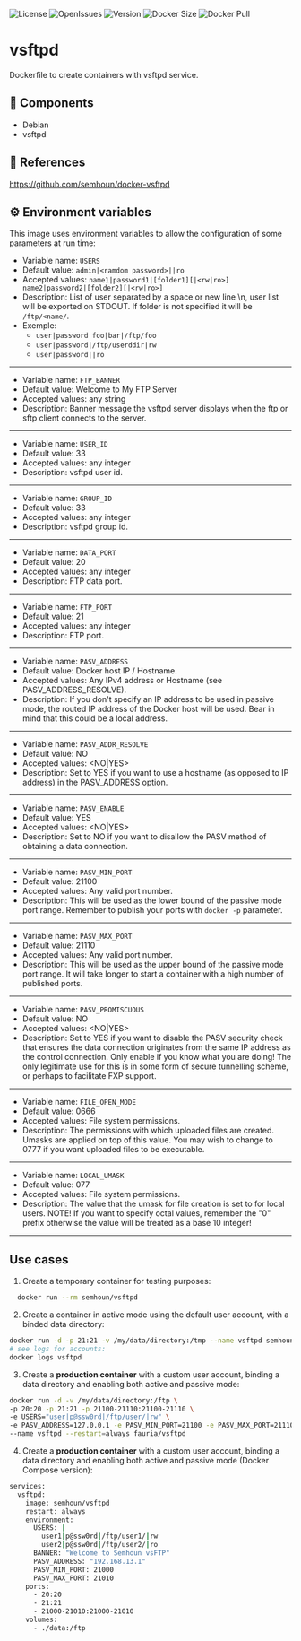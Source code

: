 ![License](https://img.shields.io/github/license/semhoun/docker_vsftpd) ![OpenIssues](https://img.shields.io/github/issues-raw/semhoun/docker_vsftpd) ![Version](https://img.shields.io/github/v/tag/semhoun/docker_vsftpd) ![Docker Size](https://img.shields.io/docker/image-size/semhoun/vsftpd) ![Docker Pull](https://img.shields.io/docker/pulls/semhoun/vsftpd)

# vsftpd
Dockerfile to create containers with vsftpd service.

## 🧾 Components
 - Debian
 - vsftpd

## 🔗 References
https://github.com/semhoun/docker-vsftpd

## ⚙️ Environment variables
This image uses environment variables to allow the configuration of some parameters at run time:

* Variable name: `USERS`
* Default value: `admin|<ramdom password>||ro`
* Accepted values: `name1|password1|[folder1][|<rw|ro>] name2|password2|[folder2][|<rw|ro>]`
* Description: List of user separated by a space or new line \n, user list will be exported on STDOUT.  If folder is not specified it will be `/ftp/<name/`.
* Exemple:
  * `user|password foo|bar|/ftp/foo`
  * `user|password|/ftp/userddir|rw`
  * `user|password||ro`

----

* Variable name: `FTP_BANNER`
* Default value:  Welcome to My FTP Server
* Accepted values: any string
* Description: Banner message the vsftpd server displays when the ftp or sftp client connects to the server.

----
* Variable name: `USER_ID`
* Default value: 33
* Accepted values: any integer
* Description: vsftpd user id.

----

* Variable name: `GROUP_ID`
* Default value: 33
* Accepted values: any integer
* Description: vsftpd group id.

----

* Variable name: `DATA_PORT`
* Default value: 20
* Accepted values: any integer
* Description: FTP data port.

----

* Variable name: `FTP_PORT`
* Default value: 21
* Accepted values: any integer
* Description: FTP port.

----

* Variable name: `PASV_ADDRESS`
* Default value: Docker host IP / Hostname.
* Accepted values: Any IPv4 address or Hostname (see PASV_ADDRESS_RESOLVE).
* Description: If you don't specify an IP address to be used in passive mode, the routed IP address of the Docker host will be used. Bear in mind that this could be a local address.

----

* Variable name: `PASV_ADDR_RESOLVE`
* Default value: NO
* Accepted values: <NO|YES>
* Description: Set to YES if you want to use a hostname (as opposed to IP address) in the PASV_ADDRESS option.

----

* Variable name: `PASV_ENABLE`
* Default value: YES
* Accepted values: <NO|YES>
* Description: Set to NO if you want to disallow the PASV method of obtaining a data connection.

----

* Variable name: `PASV_MIN_PORT`
* Default value: 21100
* Accepted values: Any valid port number.
* Description: This will be used as the lower bound of the passive mode port range. Remember to publish your ports with `docker -p` parameter.

----

* Variable name: `PASV_MAX_PORT`
* Default value: 21110
* Accepted values: Any valid port number.
* Description: This will be used as the upper bound of the passive mode port range. It will take longer to start a container with a high number of published ports.

----

* Variable name: `PASV_PROMISCUOUS`
* Default value: NO
* Accepted values: <NO|YES>
* Description: Set to YES if you want to disable the PASV security check that ensures the data connection originates from the same IP address as the control connection. Only enable if you know what you are doing! The only legitimate use for this is in some form of secure tunnelling scheme, or perhaps to facilitate FXP support.

----

* Variable name: `FILE_OPEN_MODE`
* Default value: 0666
* Accepted values: File system permissions.
* Description: The permissions with which uploaded files are created. Umasks are applied on top of this value. You may wish to change to 0777 if you want uploaded files to be executable.

----

* Variable name: `LOCAL_UMASK`
* Default value: 077
* Accepted values: File system permissions.
* Description: The value that the umask for file creation is set to for local users. NOTE! If you want to specify octal values, remember the "0" prefix otherwise the value will be treated as a base 10 integer!

----

Use cases
----

1) Create a temporary container for testing purposes:

```bash
  docker run --rm semhoun/vsftpd
```

2) Create a container in active mode using the default user account, with a binded data directory:

```bash
docker run -d -p 21:21 -v /my/data/directory:/tmp --name vsftpd semhoun/vsftpd
# see logs for accounts:
docker logs vsftpd
```

3) Create a **production container** with a custom user account, binding a data directory and enabling both active and passive mode:

```bash
docker run -d -v /my/data/directory:/ftp \
-p 20:20 -p 21:21 -p 21100-21110:21100-21110 \
-e USERS="user|p@ssw0rd|/ftp/user/|rw" \
-e PASV_ADDRESS=127.0.0.1 -e PASV_MIN_PORT=21100 -e PASV_MAX_PORT=21110 \
--name vsftpd --restart=always fauria/vsftpd
```

4) Create a **production container** with a custom user account, binding a data directory and enabling both active and passive mode (Docker Compose version):
```bash
services:
  vsftpd:
    image: semhoun/vsftpd
    restart: always
    environment:
      USERS: |
        user1|p@ssw0rd|/ftp/user1/|rw
        user2|p@ssw0rd|/ftp/user2/|ro
      BANNER: "Welcome to Semhoun vsFTP"
      PASV_ADDRESS: "192.168.13.1"
      PASV_MIN_PORT: 21000
      PASV_MAX_PORT: 21010
    ports:
      - 20:20
      - 21:21
      - 21000-21010:21000-21010
    volumes:
      - ./data:/ftp
```